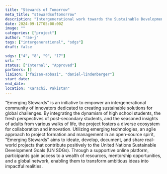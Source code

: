 ```yaml
---
title: "Stewards of Tomorrow"
meta_title: "stewardsoftomorrow"
description: "Intergenerational work towards the Sustainable Development Goals."
date: 2024-09-17T05:00:00Z
image: ""
categories: ["project"]
author: "rae-j"
tags: ["intergenerational", "sdgs"]
draft: false

sdgs: ["4", "8", "9", "17"]
url: ""
status: ["Internal", "Approved"]
partners: []
liaison: ["faizan-abbasi", "daniel-lindenberger"]
start_date:
end_date:
location: "Karachi, Pakistan"
---
```


"Emerging Stewards" is an initiative to empower an intergenerational community of innovators dedicated to creating sustainable solutions for global challenges. By integrating the dynamism of high school students, the fresh perspectives of post-secondary students, and the seasoned insights of adults from various walks of life, the project fosters a diverse ecosystem for collaboration and innovation. Utilizing emerging technologies, an agile approach to project formation and management in an open-source spirit, "Emerging Stewards" aims to ideate, develop, document, and share real-world projects that contribute positively to the United Nations Sustainable Development Goals (UN SDGs). Through a supportive online platform, participants gain access to a wealth of resources, mentorship opportunities, and a global network, enabling them to transform ambitious ideas into impactful realities.
